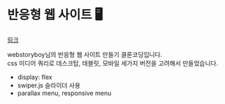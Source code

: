 # 반응형 웹 사이트 🖥
<a href="https://kim-bab.github.io/responsive-homepage/index.html">링크</a>

webstoryboy님의 반응형 웹 사이트 만들기 클론코딩입니다.<br>
css 미디어 쿼리로 데스크탑, 태블릿, 모바일 세가지 버전을 고려해서 만들었습니다.


- display: flex
- swiper.js 슬라이더 사용
- parallax menu, responsive menu
